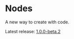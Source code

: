 # Nodes
A new way to create with code.

Latest release: [1.0.0-beta.2](https://github.com/nodes-io/nodes-io/releases)
